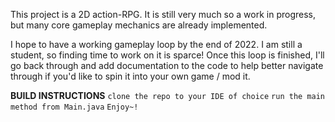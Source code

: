 This project is a 2D action-RPG. It is still very much so a work in progress, but many core gameplay mechanics are already implemented.

I hope to have a working gameplay loop by the end of 2022. I am still a student, so finding time to work on it is sparce! Once this loop is finished,
I'll go back through and add documentation to the code to help better navigate through if you'd like to spin it into your own game / mod it.

**BUILD INSTRUCTIONS**
`clone the repo to your IDE of choice`
`run the main method from Main.java`
`Enjoy~!`
